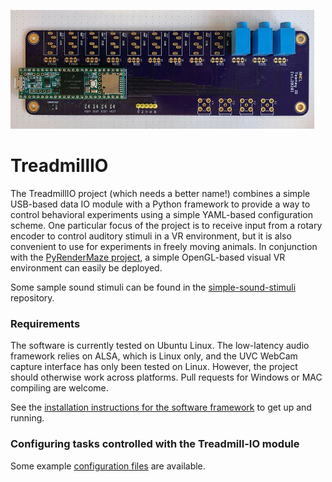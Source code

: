 
![TreadmillIO IO Module](https://github.com/kemerelab/TreadmillIO/blob/master/treadmillio-interface-pcb.jpg)

# TreadmillIO

The TreadmillIO project (which needs a better name!) combines a simple USB-based
data IO module with a Python framework to provide a way to control behavioral
experiments using a simple YAML-based configuration scheme. One particular focus
of the project is to receive input from a rotary encoder to control auditory 
stimuli in a VR environment, but it is also convenient to use for experiments in
freely moving animals. In conjunction with the 
[PyRenderMaze project](http://github.com/ckemere/PyRenderMaze), a simple OpenGL-based
visual VR environment can easily be deployed. 

Some sample sound stimuli can be found in the [simple-sound-stimuli](https://github.com/kemerelab/simple-sound-stimuli)
repository.

### Requirements
The software is currently tested on Ubuntu Linux. The low-latency audio framework
relies on ALSA, which is Linux only, and the UVC WebCam capture interface has
only been tested on Linux. However, the project should otherwise work across
platforms. Pull requests for Windows or MAC compiling are welcome.

See the [installation instructions for the software framework](Software/Documentation/INSTALL.md) to get up
and running.


### Configuring tasks controlled with the Treadmill-IO module

Some example [configuration files](Software/ExampleConfigFiles/) are available.


<!-- 
## Auditory VR Tasks

The file `AuditoryVR.py` generates a behavioral control system which has the following abilities:
  - Logs data acquired from the IO module
  - Processes incoming rotational encoder data to map wheel position to virtual position
  - Presents auditory stimuli in one of three modalities: background sounds, cues triggered by task states, and the sound of acoustic landmarks (which are amplitude modulated by their distance to the mouse in virtual space)
  - Responds appropriately to GPIO inputs (i.e., licks) based on task logic
  - Triggers GPIO output pulses as appropriate (i.e., to drive a syringe pump)

The controller is configued by a YAML file. An example configuration file, with explanatory comments is below.

```yaml
Info: # "Info" configuration options can be overridden by command line options
  MouseID: V1A1 # Used to name saved data file
  Note: '' # Added in a block at the start of saved data file
  Session: '' # This is added to default (date and time)
  TaskType: 3tones-change-classical

Preferences:
  HeartBeat: 250 # The interval at which a heart-beat info message is printed to screen (in ms) 



GPIO: # A list of GPIO pins used in the task
  Lick: # This is an arbitrary label used later to configure Reward
    Number: 3 # This is the pin number from the board
    Type: 'Input_Pulldown' # Pin type is either 'Inout' or 'Output'; special cases could be 'Input_Pulldown' or 'Input_Pullup' 
                           # (where the pull-down/pull-up resistors are enabled).
    Power: True # The 'Power' option is for 'Input' type GPIOs. It configures whether the Aux-GPIO is set to high, 
                # enabling the power channel of the audio jack.
  Reward:
    Number: 4
    Type: 'Output'
    Mirror: True # The 'Mirror' option is for 'Output' type GPIOs. It configures whether the associated Aux-GPIO pin is raised/lowered 
                 # whenver the GPIO itself is. The Aux-GPIO is connected to an LED, which allows for visualization of the GPIO state.

Maze:
  Type: 'VR' # VR or physical
  EncoderGain: 4096.0 # Encoder value per revolution
  Length: 150.0 # Length of the track. Presumably in cm units, but units don't really matter as long as they're consistent.
  WheelDiameter: 20.2 # Diameter of the wheel (presumably in cm units).
  TrackTransform: None # Not currently implemented.

AuditoryStimuli:
  AudioFileDirectory: '/home/ckemere/Code/TreadmillTracker/ClientSide/Tasks/HeadFixedTask/Sounds' # Directory in which file is stored
  MaximumNumberOfStimuli: 10 # Maximum number of auditory stimuli which follow in the StimuliList
  OscPort: 12345 # TCP port to use for OSC communication with jackminimix
  Defaults: # Default values for stimulus parameters
    Filename: '' # Possible to specify a default sound file
    BaselineGain: 0.0 # Volume of stimulus. Corresponds to the peak volume for a 'Localized' stimulus 
    OffGain: -90.0 # dB for stimulus off. -90 dB corresponds to 0 for jackminimix
    Type: 'Localized' # 'Localized' (landmark), 'Background', or 'Beep'
    Modulation: # Parameters which define how 'Localized' stimuli are spatially-modulated
      Type: Linear # Currently only 'Linear'
      CenterPosition: 0.0 # Position of Localized stimulus in VR space
      Width: 25 # cm in which sound is on (full width)
      #Rate: -20.0 # dB/cm - NOT CURRENTLY IMPLEMENTED BUT WOULD BE NICE FOR THE FUTURE
      CutoffGain: -60.0 #dB at cutoff - The change in gain as a function of position is determined
                        #  by the Width, BaselineGain, and CutoffGain parameters.
                        #  Note that true "Off" corresponds in our system to -90 dB.
                        #  So depending on SNR and perceptual ability, a CutoffGain greater
                        #  than that value might be noticeable.

  StimuliList:
    BackgroundSound: # This label is abitrary. In the case of "Beep" stimuli, it is used to configure Reward
      MinimixInputPort: 1 # jackminimix channel to use. By default, these will be auto-assigned if not specified
      MinimixChannel: 'left' # stereo audio channel whose volume should be controlled for this stimulus
      Type: 'Background' # Stimuli type - 'Localized', 'Background', or 'Beep'
      BaselineGain: -5.0
      Filename: 'pink_noise.wav'
      Color: 'pink' # Matplotlib color name used for visualization system
    Zone_1:
      CenterPosition: 12.5 
      Filename: 'tone_3kHz.wav'
      Modulation:
        Width: 10
      Color: 'lime'
    Zone_2:
      CenterPosition: 102.5 
      Filename: 'tone_11kHz.wav'
      Modulation:
        Width: 25
      Color: 'orange'
    RewardSound:
      Type: 'Beep'
      Filename: 'tone_11kHz.wav'
      Duration: 250 # ms

RewardZones: # Configuration of Reward locations
  RewardZoneList:
    Reward1: # Arbitrary label
      Type: 'Operant' # Currently either "Classical" or "Operant" corresponding to
                      # the definitions from psychology. Classical rewards are delivered
                      # at a particular location regardless of animal behavior. Operant
                      # rewards require a GPIO trigger (which we call a "Lick")
      LickPin: 'Lick' # Label of GPIO for sensor which triggers reward (in the case of Operant-style tasks)
      DispensePin: 'Reward' # (Required!) Label of GPIO for output pin which should trigger reward dispensing. 
      PumpRunTime: 1000 # How long to run the reward pump for. Note that this is also the duration
                        # of time that any associated Beep will be played.
      LickTimeout: 3000.0 # Time between reward availability
      MaxSequentialRewards: 50 # Number of times an animal that has stopped in the reward zone
                               # can be rewarded without having to exit and re-enter. After reaching
                               # this number of rewards, the animal has to pass through the "ResetZone"
                               # to reset reward availability.
      RewardZoneStart: 145 # The reward location begins at this point (in track coordinates).
                        # Note that since the track loops around, the end can be before the 
                        # beginning. (Order of beginning and end matter!)
      RewardZoneEnd: 30 # The reward zone ends at this point.
      ResetZoneStart: 100 # The start of location of the zone in the track that primes this reward location.
      ResetZoneEnd: 130 # The end of the reset zone.
      Color: 'black' # Visualization color of the reward zone.
      RewardSound: 'RewardSound' # The name of the auditory stimulus (of type "Beep") which should be played 
                                 # at the time of reward. This plays for the same duration of the pulse which
                                 # triggers the pump.



```


## StateMachine or VisualStimulus Tasks
The file `VisualStimulusExperiment.py` executes a state machine. Critically one of the states sends commands to a 
visual stimulus server started by executing `VisualStimulusServer.py`. Currently, the `VisualStimulusServer.py` file
creates a grey screen and presents a flashing checkerboard either in the left or right visual hemifields (calibrated
for a large 40" curved display). Following is an example YAML configuration file:

```
Info: # "Info" configuration options can be overridden by command line options
  MouseID: V1A1 # Used to name saved data file
  Note: '' # Added in a block at the start of saved data file
  Session: '' # This is added to default (date and time)
  TaskType: Moana Classical Conditioning

Preferences:
  HeartBeat: 1000 # The interval at which a heart-beat info message is printed to screen (in ms) 
  AudioFileDirectory: '/home/ckemere/Code/TreadmillTracker/ClientSide/Tasks/HeadFixedTask/Sounds' # Directory in which file is stored
  RandomSeed: 345
  VisualCommsPort: 5556
  LogCommands: True


GPIO: # A list of GPIO pins used in the task
  Camera: # This is an arbitrary label used later to configure Reward
    Number: 1 # This is the pin number from the board
    Type: 'Input_Pulldown' 
    Power: False
  Lick: # This is an arbitrary label used later to configure Reward
    Number: 2 # This is the pin number from the board
    Type: 'Input_Pulldown' # Pin type is either 'Input' or 'Output'; special cases could be 'Input_Pulldown' or 'Input_Pullup' 
                           # (where the pull-down/pull-up resistors are enabled).
    Power: True # The 'Power' option is for 'Input' type GPIOs. It configures whether the Aux-GPIO is set to high, 
                # enabling the power channel of the audio jack.
  ScreenLeft: # This is an arbitrary label used later to configure Reward
    Number: 3 # This is the pin number from the board
    Type: 'Input_Pulldown' 
    Power: True

  ScreenRight: # This is an arbitrary label used later to configure Reward
    Number: 4 # This is the pin number from the board
    Type: 'Input_Pulldown' 
    Power: True
  Reward:
    Number: 5
    Type: 'Output'
    Mirror: True # The 'Mirror' option is for 'Output' type GPIOs. It configures whether the associated Aux-GPIO pin is raised/lowered 
                 # whenver the GPIO itself is. The Aux-GPIO is connected to an LED, which allows for visualization of the GPIO state.
  GreyScreenIO:
    Number: 6
    Type: 'Output'
    Mirror: True 
  Disable7:
    Number: 7
    Type: 'Input_Disable'
  Disable8:
    Number: 8
    Type: 'Input_Disable'
  Disable9:
    Number: 9
    Type: 'Input_Disable'
  Disable10:
    Number: 10
    Type: 'Input_Disable'
  Disable11:
    Number: 11
    Type: 'Input_Disable'
  Disable12:
    Number: 12
    Type: 'Input_Disable'              

Maze:
  Type: 'StateMachine'

StateMachine: # Note - will start at the state below with the parameter "FirstState: True". Otherwise
              # the first state listed will be first.
  BlankScreen:
    Type: 'Visualization'
    Params:
      VisType: 'Fixed' # Can be either "Fixed" or "Random"
      Command: 'GREY'  # Command string sent to VisualStimulusServer
    NextState: 'Raise'
  Raise: # Raise a GPIO during the grey screen period
    Type: 'SetGPIO'
    Params:
      Pin: 'GreyScreenIO'
      Value: 1
    NextState: 'Intertrial'
  Intertrial:
    Type: 'Delay'
    Params:
      Duration: 'Fixed' # Can be either "Fixed" or "Random"
      Value: 5000
    NextState: 'Lower'
  Lower:
    Type: 'SetGPIO'
    Params:
      Pin: 'Reward'
      Value: 0
    NextState: 'StimulusPresentation'
  StimulusPresentation:
    FirstState: True    # Start statemachine here!s
    Type: 'Visualization'
    Params:
      VisType: 'Random' # Random visualizations are currently uniformly distributed based on the specified
                        # relative probabilities.
      Options:
        Right:
          Command: 'RIGHT' # Command sent to VisualStimulusServer
          Probability: 1   # Relative probabilitity. These will be normalized by the sum of all options.
        Left:
          Command: 'LEFT'
          Probability: 1
    NextState: 'StimulusPresentationDelay'
  StimulusPresentationDelay:
    Type: 'Delay'
    Params:
      Duration: 'Exponential' # Random duration is a bounded exponential.
      Rate: 1000              # Rate of exponential distribution in ms.
      Min: 2000               # Minimum value added to samples from distribution.
      Max: 4000               # All samples are truncated to this value.
    NextState: 'Reward'
  Reward:
      Type: 'Reward'   # We could also trigger reward by using the SetGPIO command. The "Reward" states
                       # are 'non-blocking', meaning the state machine will move along to the next state.
      NextState: 'BlankScreen'
      Params:
        DispensePin: 'Reward' # (Required!) Label of GPIO for output pin which should trigger reward dispensing. 
        PumpRunTime: 100 # How long to run the reward pump for. Note that this is also the duration
                          # of time that any associated Beep will be played.
        RewardSound: 'RewardSound' # The name of the auditory stimulus (of type "Beep") which should be played 
                              # at the time of reward. This plays for the same duration of the pulse which
                              # triggers the pump.

AuditoryStimuli:
  Defaults: # Default values for stimulus parameters
    Filename: '' # Possible to specify a default sound file
    BaselineGain: 0.0 # Volume of stimulus. Corresponds to the peak volume for a 'Localized' stimulus 
    Type: 'Localized' # 'Localized' (landmark), 'Background', or 'Beep'
    Modulation: # Parameters which define how 'Localized' stimuli are spatially-modulated
      Type: Linear # Currently only 'Linear'
      CenterPosition: 0.0 # Position of Localized stimulus in VR space
      Width: 25 # cm in which sound is on (full width)
      #Rate: -20.0 # dB/cm - NOT CURRENTLY IMPLEMENTED BUT WOULD BE NICE FOR THE FUTURE
      CutoffGain: -60.0 #dB at cutoff - The change in gain as a function of position is determined
                        #  by the Width, BaselineGain, and CutoffGain parameters.
                        #  Note that true "Off" corresponds in our system to -90 dB.
                        #  So depending on SNR and perceptual ability, a CutoffGain greater
                        #  than that value might be noticeable.  

  StimuliList:
    BackgroundSound: # This label is abitrary. In the case of "Beep" stimuli, it is used to configure Reward
      Type: 'Background' # Stimuli type - 'Localized', 'Background', or 'Beep'
      BaselineGain: -5.0
      Filename: 'pink_noise.wav'
      Color: 'pink' # Matplotlib color name used for visualization system
    RewardSound:
      Type: 'Beep'
      Filename: 'tone_11kHz.wav'
```

## Camera Window
At high resolution (>= 1080p) and frame rate, the multiprocessing queue (and underlying pipe) for the camera window struggles to pickle/unpickle the image data quickly enough to keep up with webcam stream (the write process, which uses raw jpeg data, doesn't seem to have this issue, presumably because serialization of the raw data is trivial). To manage this issue, we can specify a maximum buffer size for the queue. When exceeded, the queue will stop receiving new frames from the send end (`CameraInterface`) until the receive end (`CameraWindow`) has flushed the queue. This leads to some push and pull, periods of normal streaming interrupted by pauses, so there's room for improvement. An example config for a 1080p webcam:

```yaml
Cameras:
  Camera1:
    RecordVideo: True
    FilenameHeader: 'MouseCam1'
    Compress: False # Sets whether to transcode the MJPEG which comes from the camera to H.264
    CameraIndex: 0
    ResX: 1920 
    ResY: 1080
    FrameRate: 30
    BufferSizeFrames: 30 # maximum frames to buffer before flushing queue
    #BufferSizeMB: 500 # we could instead specify buffer size by MB
    Verbose: False
    CameraParams:
      Power Line frequency: 2, # 60 Hz
      Gain: 10
``` -->
